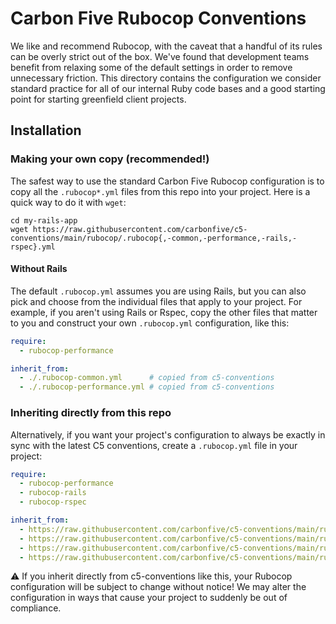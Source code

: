 # Carbon Five Rubocop Conventions

We like and recommend Rubocop, with the caveat that a handful of its rules can be overly strict out of the box. We've found that development teams benefit from relaxing some of the default settings in order to remove unnecessary friction. This directory contains the configuration we consider standard practice for all of our internal Ruby code bases and a good starting point for starting greenfield client projects.

## Installation

### Making your own copy (recommended!)

The safest way to use the standard Carbon Five Rubocop configuration is to copy all the `.rubocop*.yml` files from this repo into your project. Here is a quick way to do it with `wget`:

```
cd my-rails-app
wget https://raw.githubusercontent.com/carbonfive/c5-conventions/main/rubocop/.rubocop{,-common,-performance,-rails,-rspec}.yml
```

#### Without Rails

The default `.rubocop.yml` assumes you are using Rails, but you can also pick and choose from the individual files that apply to your project. For example, if you aren't using Rails or Rspec, copy the other files that matter to you and construct your own `.rubocop.yml` configuration, like this:

```yaml
require:
  - rubocop-performance

inherit_from:
  - ./.rubocop-common.yml      # copied from c5-conventions
  - ./.rubocop-performance.yml # copied from c5-conventions
```

### Inheriting directly from this repo

Alternatively, if you want your project's configuration to always be exactly in sync with the latest C5 conventions, create a `.rubocop.yml` file in your project:

```yaml
require:
  - rubocop-performance
  - rubocop-rails
  - rubocop-rspec

inherit_from:
  - https://raw.githubusercontent.com/carbonfive/c5-conventions/main/rubocop/.rubocop-common.yml
  - https://raw.githubusercontent.com/carbonfive/c5-conventions/main/rubocop/.rubocop-performance.yml
  - https://raw.githubusercontent.com/carbonfive/c5-conventions/main/rubocop/.rubocop-rails.yml
  - https://raw.githubusercontent.com/carbonfive/c5-conventions/main/rubocop/.rubocop-rspec.yml
```

:warning: If you inherit directly from c5-conventions like this, your Rubocop configuration will be subject to change without notice! We may alter the configuration in ways that cause your project to suddenly be out of compliance.
